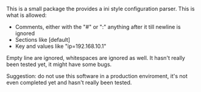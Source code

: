 This is a small package the provides a ini style configuration parser. This is 
what is allowed:

- Comments, either with the "#" or ":" anything after it till newline is ignored
- Sections like [default]
- Key and values like "ip=192.168.10.1"

Empty line are ignored, whitespaces are ignored as well. It hasn't really been
tested yet, it might have some bugs.

Suggestion: do not use this software in a production enviroment, it's not even
completed yet and hasn't really been tested.
